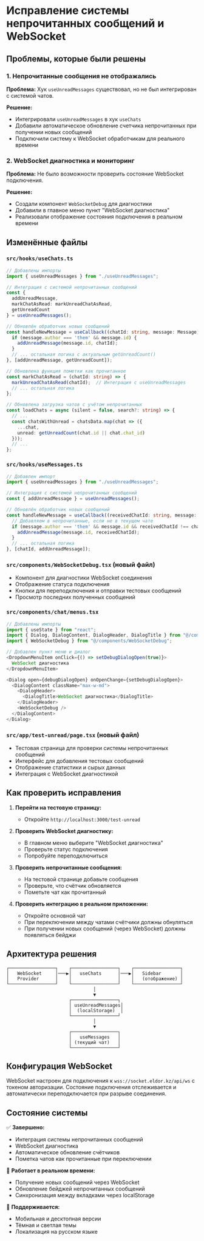 # Исправление системы непрочитанных сообщений и WebSocket

## Проблемы, которые были решены

### 1. Непрочитанные сообщения не отображались
**Проблема:** Хук `useUnreadMessages` существовал, но не был интегрирован с системой чатов.

**Решение:**
- Интегрировали `useUnreadMessages` в хук `useChats`
- Добавили автоматическое обновление счетчика непрочитанных при получении новых сообщений
- Подключили систему к WebSocket обработчикам для реального времени

### 2. WebSocket диагностика и мониторинг
**Проблема:** Не было возможности проверить состояние WebSocket подключения.

**Решение:**
- Создали компонент `WebSocketDebug` для диагностики
- Добавили в главное меню пункт "WebSocket диагностика"
- Реализовали отображение состояния подключения в реальном времени

## Изменённые файлы

### `src/hooks/useChats.ts`
```typescript
// Добавлены импорты
import { useUnreadMessages } from "./useUnreadMessages";

// Интеграция с системой непрочитанных сообщений
const { 
  addUnreadMessage, 
  markChatAsRead: markUnreadChatAsRead, 
  getUnreadCount 
} = useUnreadMessages();

// Обновлён обработчик новых сообщений
const handleNewMessage = useCallback((chatId: string, message: Message) => {
  if (message.author === 'them' && message.id) {
    addUnreadMessage(message.id, chatId);
  }
  // ... остальная логика с актуальным getUnreadCount()
}, [addUnreadMessage, getUnreadCount]);

// Обновлена функция пометки как прочитанное
const markChatAsRead = (chatId: string) => {
  markUnreadChatAsRead(chatId);  // Интеграция с useUnreadMessages
  // ... остальная логика
};

// Обновлена загрузка чатов с учётом непрочитанных
const loadChats = async (silent = false, search?: string) => {
  // ...
  const chatsWithUnread = chatsData.map(chat => ({
    ...chat,
    unread: getUnreadCount(chat.id || chat.chat_id)
  }));
  // ...
};
```

### `src/hooks/useMessages.ts`
```typescript
// Добавлен импорт
import { useUnreadMessages } from "./useUnreadMessages";

// Интеграция с системой непрочитанных сообщений
const { addUnreadMessage } = useUnreadMessages();

// Обновлён обработчик новых сообщений
const handleNewMessage = useCallback((receivedChatId: string, message: Message) => {
  // Добавляем в непрочитанные, если не в текущем чате
  if (message.author === 'them' && message.id && receivedChatId !== chatId) {
    addUnreadMessage(message.id, receivedChatId);
  }
  // ... остальная логика
}, [chatId, addUnreadMessage]);
```

### `src/components/WebSocketDebug.tsx` (новый файл)
- Компонент для диагностики WebSocket соединения
- Отображение статуса подключения
- Кнопки для переподключения и отправки тестовых сообщений
- Просмотр последних полученных сообщений

### `src/components/chat/menus.tsx`
```typescript
// Добавлены импорты
import { useState } from "react";
import { Dialog, DialogContent, DialogHeader, DialogTitle } from "@/components/ui/dialog";
import { WebSocketDebug } from "@/components/WebSocketDebug";

// Добавлен пункт меню и диалог
<DropdownMenuItem onClick={() => setDebugDialogOpen(true)}>
  WebSocket диагностика
</DropdownMenuItem>

<Dialog open={debugDialogOpen} onOpenChange={setDebugDialogOpen}>
  <DialogContent className="max-w-md">
    <DialogHeader>
      <DialogTitle>WebSocket диагностика</DialogTitle>
    </DialogHeader>
    <WebSocketDebug />
  </DialogContent>
</Dialog>
```

### `src/app/test-unread/page.tsx` (новый файл)
- Тестовая страница для проверки системы непрочитанных сообщений
- Интерфейс для добавления тестовых сообщений
- Отображение статистики и сырых данных
- Интеграция с WebSocket диагностикой

## Как проверить исправления

1. **Перейти на тестовую страницу:**
   - Откройте `http://localhost:3000/test-unread`

2. **Проверить WebSocket диагностику:**
   - В главном меню выберите "WebSocket диагностика"
   - Проверьте статус подключения
   - Попробуйте переподключиться

3. **Проверить непрочитанные сообщения:**
   - На тестовой странице добавьте сообщения
   - Проверьте, что счётчик обновляется
   - Пометьте чат как прочитанный

4. **Проверить интеграцию в реальном приложении:**
   - Откройте основной чат
   - При переключении между чатами счётчики должны обнуляться
   - При получении новых сообщений (через WebSocket) должны появляться бейджи

## Архитектура решения

```
┌─────────────────┐    ┌─────────────────┐    ┌─────────────────┐
│   WebSocket     │───▶│   useChats      │───▶│   Sidebar       │
│   Provider      │    │                 │    │   (отображение) │
└─────────────────┘    └─────────────────┘    └─────────────────┘
                                │
                                ▼
                       ┌─────────────────┐
                       │ useUnreadMessages│
                       │  (localStorage)  │
                       └─────────────────┘
                                │
                                ▼ 
                       ┌─────────────────┐
                       │   useMessages   │
                       │ (текущий чат)   │
                       └─────────────────┘
```

## Конфигурация WebSocket

WebSocket настроен для подключения к `wss://socket.eldor.kz/api/ws` с токеном авторизации. Состояние подключения отслеживается и автоматически переподключается при разрыве соединения.

## Состояние системы

✅ **Завершено:**
- Интеграция системы непрочитанных сообщений
- WebSocket диагностика
- Автоматическое обновление счётчиков
- Пометка чатов как прочитанные при переключении

🔄 **Работает в реальном времени:**
- Получение новых сообщений через WebSocket
- Обновление бейджей непрочитанных сообщений
- Синхронизация между вкладками через localStorage

📱 **Поддерживается:**
- Мобильная и десктопная версии
- Тёмная и светлая темы
- Локализация на русском языке